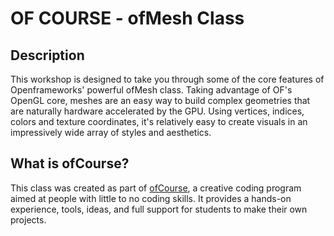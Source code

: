 # OF COURSE - ofMesh Class

## Description

This workshop is designed to take you through some of the core features of Openframeworks' powerful ofMesh class. Taking advantage of OF's OpenGL core, meshes are an easy way to build complex geometries that are naturally hardware accelerated by the GPU. Using vertices, indices, colors and texture coordinates, it's relatively easy to create visuals in an impressively wide array of styles and aesthetics.

## What is ofCourse?

This class was created as part of [ofCourse](http://www.ofcourse.io/), a creative coding program aimed at people with little to no coding skills. It provides a hands-on experience, tools, ideas, and full support for students to make their own projects.
